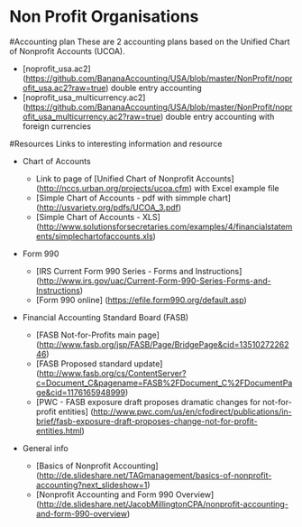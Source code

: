 Non Profit Organisations
========================
#Accounting plan
These are 2 accounting plans based on the Unified Chart of Nonprofit Accounts (UCOA).  
* [noprofit_usa.ac2] (https://github.com/BananaAccounting/USA/blob/master/NonProfit/noprofit_usa.ac2?raw=true) double entry accounting 
* [noprofit_usa_multicurrency.ac2] (https://github.com/BananaAccounting/USA/blob/master/NonProfit/noprofit_usa_multicurrency.ac2?raw=true) double entry accounting with foreign currencies

#Resources
Links to interesting information and resource
* Chart of Accounts
  * Link to page of [Unified Chart of Nonprofit Accounts] (http://nccs.urban.org/projects/ucoa.cfm) with Excel example file
  * [Simple Chart of Accounts - pdf with simmple chart] (http://usvariety.org/pdfs/UCOA_3.pdf)
  * [Simple Chart of Accounts - XLS] (http://www.solutionsforsecretaries.com/examples/4/financialstatements/simplechartofaccounts.xls)
* Form 990
  * [IRS Current Form 990 Series - Forms and Instructions] (http://www.irs.gov/uac/Current-Form-990-Series-Forms-and-Instructions)
  * [Form 990 online] (https://efile.form990.org/default.asp)

* Financial Accounting Standard Board (FASB)
  * [FASB Not-for-Profits main page] (http://www.fasb.org/jsp/FASB/Page/BridgePage&cid=1351027226246)
  * [FASB Proposed standard update] (http://www.fasb.org/cs/ContentServer?c=Document_C&pagename=FASB%2FDocument_C%2FDocumentPage&cid=1176165948999)
  * [PWC - FASB exposure draft proposes dramatic changes for not-for-profit entities] (http://www.pwc.com/us/en/cfodirect/publications/in-brief/fasb-exposure-draft-proposes-change-not-for-profit-entities.html)
  
* General info
  * [Basics of Nonprofit Accounting] (http://de.slideshare.net/TAGmanagement/basics-of-nonprofit-accounting?next_slideshow=1)
  * [Nonprofit Accounting and Form 990 Overview] (http://de.slideshare.net/JacobMillingtonCPA/nonprofit-accounting-and-form-990-overview)
  


 




